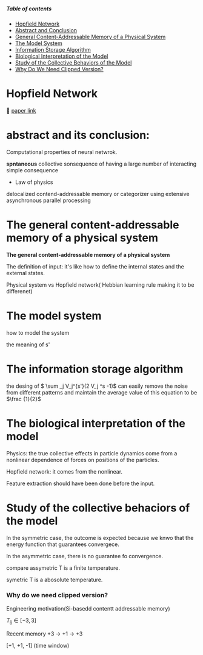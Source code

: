 ##### Table of contents

- [Hopfield Network](#hopfield-network)
- [Abstract and Conclusion](#abstract-and-its-conclusion)
- [General Content-Addressable Memory of a Physical System](#the-general-content-addressable-memory-of-a-physical-system)
- [The Model System](#the-model-system)
- [Information Storage Algorithm](#the-information-storage-algorithm)
- [Biological Interpretation of the Model](#the-biological-interpretation-of-the-model)
- [Study of the Collective Behaviors of the Model](#study-of-the-collective-behaciors-of-the-model)
- [Why Do We Need Clipped Version?](#why-do-we-need-clipped-version)

# Hopfield Network
📕 [paper link](https://pmc.ncbi.nlm.nih.gov/articles/PMC346238/)

# abstract and its conclusion:
Computational properties of neural netwrok.

**spntaneous** collective sonsequence of having a large number of interacting simple consequence
- Law of physics


delocalized contend-addressable memory or categorizer using extensive asynchronous parallel processing

# The general content-addressable memory of a physical system

**The general content-addressable memory of a physical system**

The definition of input: it's like how to define the internal states and the external states.

Physical system vs Hopfield network( Hebbian learning rule making it to be differenet)

# The model system

how to model the system

the meaning of s'

# The information storage algorithm
the desing of $ \sum _j V_j^{s'}(2 V_j ^s -1)$ can easily remove the noise from different patterns and maintain the average value of this equation to be $\frac {1}{2}$

# The biological interpretation of the model

Physics: the true collective effects in particle dynamics come from a nonlinear dependence of forces on positions of the particles.

Hopfield network: it comes from the nonlinear.

Feature extraction should have been done before the input.

# Study of the collective behaciors of the model

In the symmetric case, the outcome is expected because we knwo that the energy function that guarantees convergece.

In the asymmetric case, there is no guarantee fo convergence.


compare assymetric T is a finite temperature.

symetric T is a abosolute temperature.

### Why do we need clipped version?

Engineering motivation(Si-basedd contentt addressable memory)

 $T_{ij} \in [-3,3]$

 Recent memory +3 -> +1 -> +3

 [+1, +1, -1] (time window)

